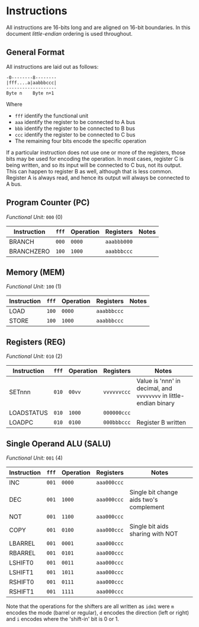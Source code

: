 # Instructions

All instructions are 16-bits long and are aligned on 16-bit boundaries.
In this document *little-endian* ordering is used throughout.

## General Format

All instructions are laid out as follows:

```
-0--------8--------
|fff....a|aabbbccc|
-------------------
Byte n    Byte n+1
```

Where

- `fff` identify the functional unit
- `aaa` identify the register to be connected to A bus
- `bbb` identify the register to be connected to B bus
- `ccc` identify the register to be connected to C bus
- The remaining four bits encode the specific operation

If a particular instruction does not use one or more of the
registers, those bits may be used for encoding the operation.
In most cases, register C is being written, and so its input
will be connected to C bus, not its output.
This can happen to register B as well, although that is less
common.
Register A is always read, and hence its output will always
be connected to A bus.

## Program Counter (PC)

*Functional Unit:* `000` (0)

| Instruction | `fff` | Operation | Registers  | Notes |
|-------------|-------|-----------|------------|-------|
| BRANCH      | `000` | `0000`    | `aaabbb000`|       |
| BRANCHZERO  | `100` | `1000`    | `aaabbbccc`|       |



## Memory (MEM)

*Functional Unit:* `100` (1)

| Instruction | `fff` | Operation | Registers  | Notes |
|-------------|-------|-----------|------------|-------|
| LOAD        | `100` | `0000`    | `aaabbbccc`|       |
| STORE       | `100` | `1000`    | `aaabbbccc`|       |

## Registers (REG)

*Functional Unit:* `010` (2)

| Instruction | `fff` | Operation | Registers  | Notes |
|-------------|-------|-----------|------------|-------|
| SETnnn      | `010` | `00vv`    | `vvvvvvccc`| Value is 'nnn' in decimal, and `vvvvvvvv` in little-endian binary      |
| LOADSTATUS  | `010` | `1000`    | `000000ccc`|       |
| LOADPC      | `010` | `0100`    | `000bbbccc`| Register B written |

## Single Operand ALU (SALU)

*Functional Unit:* `001` (4)

| Instruction | `fff` | Operation | Registers  | Notes |
|-------------|-------|-----------|------------|-------|
| INC         | `001` | `0000`    | `aaa000ccc`|       |
| DEC         | `001` | `1000`    | `aaa000ccc`| Single bit change aids two's complement      |
| NOT         | `001` | `1100`    | `aaa000ccc`|       |
| COPY        | `001` | `0100`    | `aaa000ccc`| Single bit aids sharing with NOT |
| LBARREL     | `001` | `0001`    | `aaa000ccc`|       |
| RBARREL     | `001` | `0101`    | `aaa000ccc`|       |
| LSHIFT0     | `001` | `0011`    | `aaa000ccc`|       |
| LSHIFT1     | `001` | `1011`    | `aaa000ccc`|       |
| RSHIFT0     | `001` | `0111`    | `aaa000ccc`|       |
| RSHIFT1     | `001` | `1111`    | `aaa000ccc`|       |

Note that the operations for the shifters are all written as
`idm1` were `m` encodes the mode (barrel or regular), `d` encodes
the direction (left or right) and `i` encodes where the
'shift-in' bit is 0 or 1.